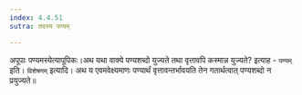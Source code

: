 ```yaml
---
index: 4.4.51
sutra: तदस्य पण्यम्

---
```

   अपूपाः पण्यमस्येत्यापूपिकः।अथ यथा वाक्ये पण्यशब्दो युज्यते तथा वृत्तावपि कस्मान्न युज्यते? इत्याह - `पण्यम्` इति। `विशेषणम्` इत्यादि। अथ य एवमवेक्ष्यमाणः पण्यार्थं वृत्तावन्तर्भावयति तेन गतार्थत्वात् पण्यशब्दो न प्रयुज्यते॥
